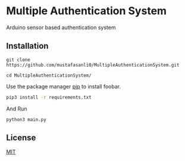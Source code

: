 # Multiple Authentication System

Arduino sensor based authentication system

## Installation

```
git clone https://github.com/mustafasanli0/MultipleAuthenticationSystem.git
```
```
cd MultipleAuthenticationSystem/
```

Use the package manager [pip](https://pip.pypa.io/en/stable/) to install foobar.

```bash
pip3 install -r requirements.txt
```
And Run

```
python3 main.py
```




## License
[MIT](https://choosealicense.com/licenses/mit/)
